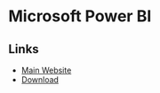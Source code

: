 # Microsoft Power BI

## Links

- [Main Website](https://powerbi.microsoft.com/en-us/)
- [Download](https://powerbi.microsoft.com/en-us/downloads/)
